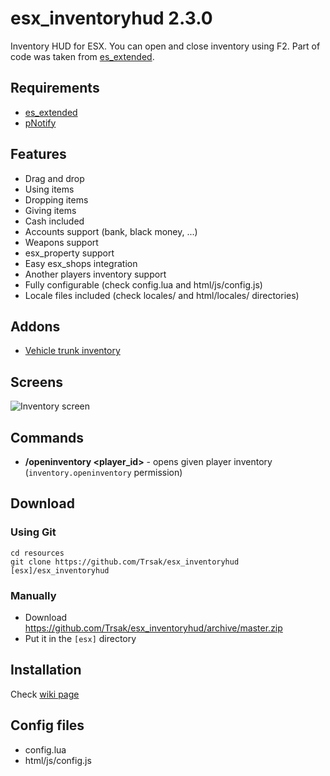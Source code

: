 # esx_inventoryhud 2.3.0
Inventory HUD for ESX. You can open and close inventory using F2. Part of code was taken from [es_extended](https://github.com/ESX-Org/es_extended).

## Requirements
* [es_extended](https://github.com/ESX-Org/es_extended)
* [pNotify](https://forum.fivem.net/t/release-pnotify-in-game-js-notifications-using-noty/20659)

## Features
- Drag and drop
- Using items
- Dropping items
- Giving items
- Cash included
- Accounts support (bank, black money, ...)
- Weapons support
- esx_property support
- Easy esx_shops integration
- Another players inventory support
- Fully configurable (check config.lua and html/js/config.js)
- Locale files included (check locales/ and html/locales/ directories)

## Addons
* [Vehicle trunk inventory](https://github.com/Trsak/esx_inventoryhud_trunk/tree/master)

## Screens
![Inventory screen](https://i.imgur.com/eHD01Tl.png)

## Commands
* **/openinventory <player_id>** - opens given player inventory (`inventory.openinventory` permission)

## Download

### Using Git
```
cd resources
git clone https://github.com/Trsak/esx_inventoryhud [esx]/esx_inventoryhud
```

### Manually
- Download https://github.com/Trsak/esx_inventoryhud/archive/master.zip
- Put it in the `[esx]` directory

## Installation
Check [wiki page](https://github.com/Trsak/esx_inventoryhud/wiki)

## Config files
* config.lua
* html/js/config.js
